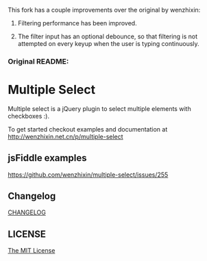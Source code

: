 This fork has a couple improvements over the original by wenzhixin:

1. Filtering performance has been improved.

2. The filter input has an optional debounce, so that filtering is not attempted on every keyup when the user is typing continuously.

### Original README:

# Multiple Select

Multiple select is a jQuery plugin to select multiple elements with checkboxes :).

To get started checkout examples and documentation at http://wenzhixin.net.cn/p/multiple-select

## jsFiddle examples

https://github.com/wenzhixin/multiple-select/issues/255

## Changelog

[CHANGELOG](https://github.com/wenzhixin/multiple-select/blob/master/CHANGELOG.md)

## LICENSE

[The MIT License](https://github.com/wenzhixin/multiple-select/blob/master/LICENSE)


